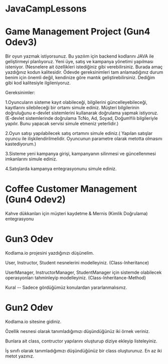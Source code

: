 # JavaCampLessons

# Game Management Project (Gun4 Odev3)

Bir oyun yazmak istiyorsunuz. Bu yazılım için backend kodlarını JAVA ile geliştirmeyi planlıyoruz.
Yeni üye, satış ve kampanya yönetimi yapılması isteniyor. 
(Nesnelere ait özellikleri istediğiniz gibi verebilirsiniz. Burada amaç yazdığınız kodun kalitesidir. Ödevde gereksinimleri tam anlamadığınız durum benim için önemli değil, kendinize göre mantık geliştirebilirsiniz. Dediğim gibi kod kalitesiyle ilgileniyoruz.

Gereksinimler:

1.Oyuncuların sisteme kayıt olabileceği, bilgilerini güncelleyebileceği, kayıtlarını silebileceği bir ortamı simule ediniz. Müşteri bilgilerinin doğruluğunu e-devlet       sistemlerini kullanarak doğrulama yapmak istiyoruz. (E-devlet sistemlerinde doğrulama TcNo, Ad, Soyad, DoğumYılı bilgileriyle yapılır. Bunu yapacak servisi simule etmeniz yeterlidir.)

2.Oyun satışı yapılabilecek satış ortamını simule ediniz.( Yapılan satışlar oyuncu ile ilişkilendirilmelidir. Oyuncunun parametre olarak metotta olmasını kastediyorum.)

3.Sisteme yeni kampanya girişi, kampanyanın silinmesi ve güncellenmesi imkanlarını simule ediniz.

4.Satışlarda kampanya entegrasyonunu simule ediniz.


# Coffee Customer Management (Gun4 Odev2)
Kahve dükkanları için müşteri kaydetme & Mernis (Kimlik Doğrulama) entegrasyonu


# Gun3 Odev
Kodlama.io projesini yazdığınızı düşünelim.

User, Instructor, Student nesnelerini modelleyiniz. (Class-Inheritance)

UserManager, InstructorManager, StudentManager için sistemde olabilecek operasyonları tahminleyip modelleyiniz. (Class-Inheritance-Method)

Kural -- Sadece gördüğümüz konulardan yararlanmalısınız.


# Gun2 Odev
Kodlama.io sitesine gidiniz.

Özellik nesnesi olarak tanımladığımızı düşündüğünüz iki örnek veriniz.

Bunlara ait class, contructor yapılarını oluşturup diziye ekleyip listeleyiniz.

İş sınıfı olarak tanımladığımızı düşündüğünüz bir class oluşturunuz. En az iki metot yazınız.

